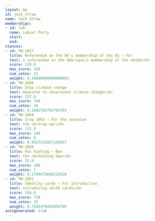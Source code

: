 ```yaml
---
layout: mp
id: jack_straw
name: Jack Straw
memberships:
- id: lab
  name: Labour Party
  start: 
  end: 
stances:
- id: PW-1027
  title: Referendum on the UK's membership of the EU — For
  text: a referendum on the UK&rsquo;s membership of the <b>EU</b>
  score: 129.0
  max_score: 330
  num_votes: 21
  weight: 0.39090909090909093
- id: PW-1030
  title: Stop climate change
  text: measures to <b>prevent climate change</b>
  score: 237.0
  max_score: 740
  num_votes: 34
  weight: 0.3202702702702703
- id: PW-1049
  title: Iraq 2003 — For the invasion
  text: the <b>Iraq war</b>
  score: 131.0
  max_score: 140
  num_votes: 6
  weight: 0.9357142857142857
- id: PW-1050
  title: Fox hunting — Ban
  text: the <b>hunting ban</b>
  score: 53.0
  max_score: 190
  num_votes: 7
  weight: 0.2789473684210526
- id: PW-1051
  title: Identity cards — For introduction
  text: introducing <b>ID cards</b>
  score: 526.0
  max_score: 730
  num_votes: 25
  weight: 0.7205479452054795
autogenerated: true
---
```

